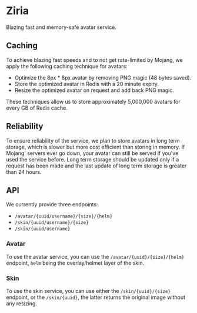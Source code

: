 # Ziria
Blazing fast and memory-safe avatar service.

## Caching
To achieve blazing fast speeds and to not get rate-limited by Mojang, we apply the following caching technique for avatars:
* Optimize the 8px * 8px avatar by removing PNG magic (48 bytes saved).
* Store the optimized avatar in Redis with a 20 minute expiry.
* Resize the optimized avatar on request and add back PNG magic.

These techniques allow us to store approximately 5,000,000 avatars for every GB of Redis cache.

## Reliability
To ensure reliability of the service, we plan to store avatars in long term storage, which is slower but more cost efficient than storing in memory. If Mojang' servers ever go down, your avatar can still be served if you've used the service before. Long term storage should be updated only if a request has been made and the last update of long term storage is greater than 24 hours.

## API
We currently provide three endpoints:
* `/avatar/{uuid/username}/{size}/{helm}`
* `/skin/{uuid/username}/{size}`
* `/skin/{uuid/username}`

### Avatar
To use the avatar service, you can use the `/avatar/{uuid}/{size}/{helm}` endpoint, `helm` being the overlay/helmet layer of the skin.

### Skin
To use the skin service, you can use either the `/skin/{uuid}/{size}` endpoint, or the `/skin/{uuid}`, the latter returns the original image without any resizing.
